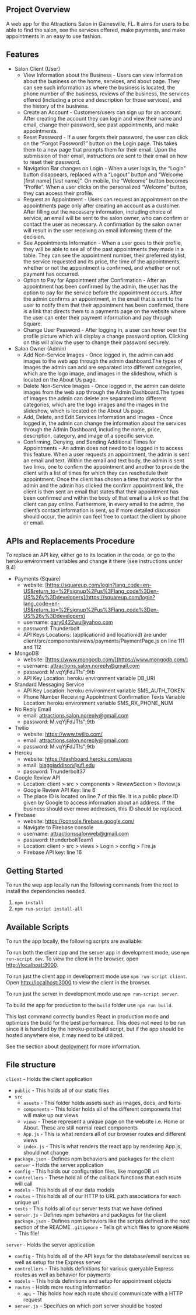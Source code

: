 ## Project Overview
A web app for the Attractions Salon in Gainesville, FL. It aims for users to be able to find the salon, see the services offered, make payments, and make appointments in an easy to use fashion.

## Features
- Salon Client (User)
    - View Information about the Business - Users can view information about the business on the home, services, and about page. They can see such information as where the business is located, the phone number of the business, reviews of the business, the services offered (including a price and description for those services), and the history of the business. 
    - Create an Account - Customers/users can sign up for an account. After creating the account they can login and view their name and email, change their password, see past appointments, and make appointments.
    - Reset Password - If a user forgets their password, the user can click on the “Forgot Password?” button on the Login page. This takes them to a new page that prompts them for their email. Upon the submission of their email, instructions are sent to their email on how to reset their password.
    - Navigation Bar changes on Login  - When a user logs in, the “Login” button disappears, replaced with a “Logout” button and “Welcome [first name] [last name]”. On mobile, the “Welcome” button becomes “Profile”. When a user clicks on the personalized “Welcome” button, they can access their profile.
    - Request an Appointment - Users can request an appointment on the appointments page only after creating an account as a customer. After filling out the necessary information, including choice of service, an email will be sent to the salon owner, who can confirm or contact the user as necessary. A confirmation by the salon owner will result in the user receiving an email informing them of the decision.
    - See Appointments Information - When a user goes to their profile, they will be able to see all of the past appointments they made in a table. They can see the appointment number, their preferred stylist, the service requested and its price, the time of the appointments, whether or not the appointment is confirmed, and  whether or not payment has occurred.
    - Option to Pay for Appointment after Confirmation - After an appointment has been confirmed by the admin, the user has the option to pay for the service before the appointment occurs. After the admin confirms an appointment, in the email that is sent to the user to notify them that their appointment has been confirmed, there is a link that directs them to a payments page on the website where the user can enter their payment information and pay through Square.
    - Change User Password - After logging in, a user can hover over the profile picture which will display a change password option. Clicking on this will allow the user to change their password securely.
- Salon Owner (Admin)
    - Add Non-Service Images - Once logged in, the admin can add images to the web app through the admin dashboard.The types of images the admin can add are separated into different categories, which are the logo image, and images in the slideshow, which is located on the About Us page.
    - Delete Non-Service Images - Once logged in, the admin can delete images from the web app through the Admin Dashboard.The types of images the admin can delete are separated into different categories, which are the logo images and the images in the slideshow, which is located on the About Us page.
    - Add, Delete, and Edit Services Information and Images - Once logged in, the admin can change the information about the services through the Admin Dashboard, including the name, price, description, category, and image of a specific service. 
    - Confirming, Denying, and Sending Additional Times for Appointments - An admin does not need to be logged in to access this feature. When a user requests an appointment, the admin is sent an email and text. Within the email and text body, the admin is sent two links, one to confirm the appointment and another to provide the client with a list of times for which they can reschedule their appointment. Once the client has chosen a time that works for the admin and the admin has clicked the confirm appointment link, the client is then sent an email that states that their appointment has been confirmed and within the body of that email is a link so that the client can pay online. Furthermore, in every email to the admin, the client’s contact information is sent, so if more detailed discussion should occur, the admin can feel free to contact the client by phone or email.


## APIs and Replacements Procedure
To replace an API key, either go to its location in the code, or go to the heroku environment variables and change it there (see instructions under 9.4)

- Payments (Square)
    - website: [https://squareup.com/login?lang_code=en-US&return_to=%2Fsignup%2Fus%3Flang_code%3Den-US%26v%3Ddevelopers](https://squareup.com/login?lang_code=en-US&return_to=%2Fsignup%2Fus%3Flang_code%3Den-US%26v%3Ddevelopers)
    - username: gary0422wu@yahoo.com
	- password: Thunderbolt
    - API Keys Locations: (applicationid and locationid) are under client/src/components/views/payments/PaymentPage.js on line 111 and 112
- MongoDB
	- website: [https://www.mongodb.com/](https://www.mongodb.com/)
	- username: attractions.salon.noreply@gmail.com
    - password:  M.vqYjFdJT!s";9tb
    - API Key Location: heroku environment variable DB_URI
- Standard Messaging Service
	- API Key Location: heroku environment variable SMS_AUTH_TOKEN
    - Phone Number Receiving Appointment Confirmation Texts Variable Location: heroku environment variable SMS_RX_PHONE_NUM
- No Reply Email
	- email: attractions.salon.noreply@gmail.com
    - password: M.vqYjFdJT!s";9tb
- Twilio
	- website: https://www.twilio.com/
	- email: attractions.salon.noreply@gmail.com
    - password: M.vqYjFdJT!s";9tb
- Heroku
	- website: https://dashboard.heroku.com/apps
	- email: biaggiaddison@ufl.edu
	- password: Thunderbolt37
- Google Review API
    - Location: client > src > components > ReviewSection > Review.js
    - Google Review API Key: line 6
    - The place ID is located on line 7 of this file. It is a public place ID given by Google to access information about an address. If the business should ever move addresses, this ID should be replaced.
- Firebase
    - website: https://console.firebase.google.com/
    - Navigate to Firebase console
    - username: attractionssalonweb@gmail.com
    - password: thunderboltTeam1
    - Location: client > src > views > Login > config > Fire.js
    - Firebase API key: line 16


## Getting Started
To run the wep app locally run the following commands from the root to install the dependencies needed.
1. `npm install`  
2. `npm run-script install-all` 

## Available Scripts
To run the app locally, the following scripts are avaliable: 

To run both the client app and the server app in development mode, use `npm run-script dev`. To view the client in the browser, open [http://localhost:3000](http://localhost:3000).

To run just the client app in development mode use `npm run-script client`. Open [http://localhost:3000](http://localhost:3000) to view the client in the browser.

To run just the server in development mode use `npm run-script server`.

To build the app for production to the `build` folder use `npm run build`.

This last command correctly bundles React in production mode and optimizes the build for the best performance. This does not need to be run since it is handled by the heroku-postbuild script, but if the app should be hosted anywhere else, it may need to be utilized.

See the section about [deployment](https://facebook.github.io/create-react-app/docs/deployment) for more information.


## File structure
`client` - Holds the client application
- `public` - This holds all of our static files
- `src`
    - `assets` - This folder holds assets such as images, docs, and fonts
    - `components` - This folder holds all of the different components that will make up our views
    - `views` - These represent a unique page on the website i.e. Home or About. These are still normal react components
    - `App.js` - This is what renders all of our browser routes and different views
    - `index.js` - This is what renders the react app by rendering App.js, should not change
- `package.json` - Defines npm behaviors and packages for the client
`server` - Holds the server application
- `config` - This holds our configuration files, like mongoDB uri
- `controllers` - These hold all of the callback functions that each route will call
- `models` - This holds all of our data models
- `routes` - This holds all of our HTTP to URL path associations for each unique url
- `tests` - This holds all of our server tests that we have defined
- `server.js` - Defines npm behaviors and packages for the client
`package.json` - Defines npm behaviors like the scripts defined in the next section of the README
`.gitignore` - Tells git which files to ignore
`README` - This file!

`server` - Holds the server application
- `config` - This holds all of the API keys for the database/email services as well as setup for the Express server
- `controllers` - This holds definitions for various queryable Express routes as well as behavior for payments
- `models` - This holds definitions and setup for appointment objects
- `routes` - Holds more routing information
	- `api` - This holds how each route should communicate with a HTTP request
- `server.js` - Specifues on which port server should be hosted
